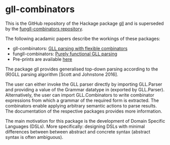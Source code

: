 # gll-combinators

This is the GitHub repository of the Hackage package [gll](https://hackage.haskell.org/package/gll) and is superseded by the [fungll-combinators repository](https://github.com/ltbinsbe/fungll-combinators).

The following acadamic papers describe the workings of these packages:  

* gll-combinators: [GLL parsing with flexible combinators](https://doi.org/10.1145/3276604.3276618)
* fungll-combinators: [Purely functional GLL parsing](https://doi.org/10.1016/j.cola.2020.100945)
* Pre-prints are available [here](https://ltvanbinsbergen.nl/publications)

The package gll provides generalised top-down parsing according to the (R)GLL parsing algorithm [Scott and Johnstone 2016].

The user can either invoke the GLL parser directly by importing GLL.Parser and providing a value of the Grammar datatype in (exported by GLL.Parser). Alternatively, the user can import GLL.Combinators to write combinator expressions from which a grammar of the required form is extracted. The combinators enable applying arbitrary semantic actions to parse results. The documentation of the respective packages provides more information.

The main motivation for this package is the development of Domain Specific Languages (DSLs). More specifically: designing DSLs with minimal differences between between abstract and concrete syntax (abstract syntax is often ambiguous).
